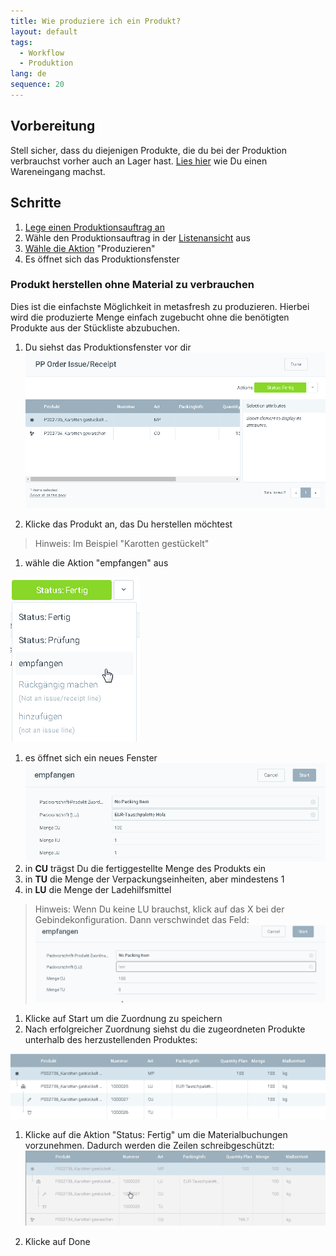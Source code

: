```yaml
---
title: Wie produziere ich ein Produkt?
layout: default
tags:
  - Workflow
  - Produktion
lang: de
sequence: 20
---
```


## Vorbereitung
Stell sicher, dass du diejenigen Produkte, die du bei der Produktion verbrauchst vorher auch an Lager hast.
[Lies hier](Zu_Bestellung_Wareneingang_erstellen) wie Du einen Wareneingang machst.

## Schritte

1. [Lege einen Produktionsauftrag an](NeuerProduktionsauftrag)
1. Wähle den Produktionsauftrag in der [Listenansicht](Ansichten) aus
1. [Wähle die Aktion](AktionStarten) "Produzieren"
1. Es öffnet sich das Produktionsfenster

### Produkt herstellen ohne Material zu verbrauchen
Dies ist die einfachste Möglichkeit in metasfresh zu produzieren. Hierbei wird die produzierte Menge einfach zugebucht ohne die benötigten Produkte aus der Stückliste abzubuchen.

1. Du siehst das Produktionsfenster vor dir
 ![](assets/ProduktionFertigstellung-5d8db.png)

1. Klicke das Produkt an, das Du herstellen möchtest
> Hinweis: Im Beispiel "Karotten gestückelt"

1. wähle die Aktion "empfangen" aus

 ![](assets/ProduktionFertigstellung-6b55e.png)

1. es öffnet sich ein neues Fenster
![](assets/ProduktionFertigstellung-ea202.png)
1. in **CU** trägst Du die fertiggestellte Menge des Produkts ein
1. in **TU** die Menge der Verpackungseinheiten, aber mindestens 1
1. in **LU** die Menge der Ladehilfsmittel
> Hinweis: Wenn Du keine LU brauchst, klick auf das X bei der Gebindekonfiguration. Dann verschwindet das Feld:
![](assets/ProduktionFertigstellung-b2beb.png)

1. Klicke auf Start um die Zuordnung zu speichern
1. Nach erfolgreicher Zuordnung siehst du die zugeordneten Produkte unterhalb des herzustellenden Produktes:

 ![](assets/ProduktionFertigstellung-a5222.png)

1. Klicke auf die Aktion "Status: Fertig" um die Materialbuchungen vorzunehmen. Dadurch werden die Zeilen schreibgeschützt:
 ![](assets/ProduktionFertigstellung-ed689.png)

1. Klicke auf Done
